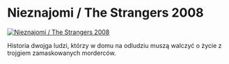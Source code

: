 Nieznajomi / The Strangers 2008 
=============
[![Nieznajomi / The Strangers 2008 ](http://vidos.pl/images/player.gif)](http://vidos.pl/nieznajomi-the-strangers-2008)

 Historia dwojga ludzi, którzy w domu na odludziu muszą walczyć o życie z trojgiem zamaskowanych morderców.
